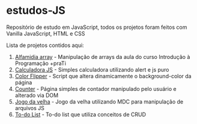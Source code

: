 # estudos-JS

Repositório de estudo em JavaScript, todos os projetos foram feitos com Vanilla JavaScript, HTML e CSS

Lista de projetos contidos aqui:

1. [Alfamidia array](https://github.com/fmarga/estudos-JS/tree/master/alfamidia_array) - Manipulação de arrays da aula do curso Introdução à Programação +praTi
2. [Calculadora JS](https://github.com/fmarga/estudos-JS/tree/master/calculadora-js) - Simples calculadora utilizando alert e js puro
3. [Color Flipper](https://github.com/fmarga/estudos-JS/tree/master/color-flipper) - Script que altera dinamicamente o background-color da página
4. [Counter](https://github.com/fmarga/estudos-JS/tree/master/counter) - Página simples de contador manipulado pelo usuário e alterado via DOM
5. [Jogo da velha](https://github.com/fmarga/estudos-JS/tree/master/jogo_da_velha) - Jogo da velha utilizando MDC para manipulação de arquivos JS
6. [To-do List](https://github.com/fmarga/estudos-JS/tree/master/todolist) - To-do list que utiliza conceitos de CRUD

